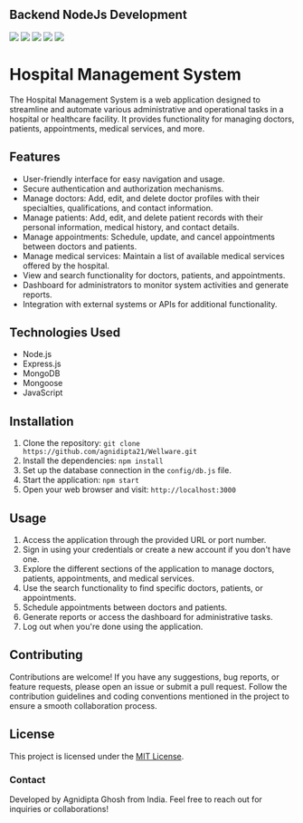 ## Backend NodeJs Development

  ![](https://img.shields.io/badge/NodeJs-ebdcff?style=flat&logo=node.js&logoColor=black) ![](https://img.shields.io/badge/ExpressJs-ebdcff?style=flat&logo=express&logoColor=black) ![](https://img.shields.io/badge/Javascript-ebdcff?style=flat&logo=javascript&logoColor=black) ![](https://img.shields.io/badge/MongoDB-ebdcff?style=flat&logo=mongodb&logoColor=black) ![](https://img.shields.io/badge/Mongoose-ebdcff?style=flat&logo=mongoose&logoColor=black)
  
  
 

  </div>

# Hospital Management System

The Hospital Management System is a web application designed to streamline and automate various administrative and operational tasks in a hospital or healthcare facility. It provides functionality for managing doctors, patients, appointments, medical services, and more.

## Features

- User-friendly interface for easy navigation and usage.
- Secure authentication and authorization mechanisms.
- Manage doctors: Add, edit, and delete doctor profiles with their specialties, qualifications, and contact information.
- Manage patients: Add, edit, and delete patient records with their personal information, medical history, and contact details.
- Manage appointments: Schedule, update, and cancel appointments between doctors and patients.
- Manage medical services: Maintain a list of available medical services offered by the hospital.
- View and search functionality for doctors, patients, and appointments.
- Dashboard for administrators to monitor system activities and generate reports.
- Integration with external systems or APIs for additional functionality.

## Technologies Used

- Node.js
- Express.js
- MongoDB
- Mongoose
- JavaScript

## Installation

1. Clone the repository: `git clone https://github.com/agnidipta21/Wellware.git`
2. Install the dependencies: `npm install`
3. Set up the database connection in the `config/db.js` file.
4. Start the application: `npm start`
5. Open your web browser and visit: `http://localhost:3000`

## Usage

1. Access the application through the provided URL or port number.
2. Sign in using your credentials or create a new account if you don't have one.
3. Explore the different sections of the application to manage doctors, patients, appointments, and medical services.
4. Use the search functionality to find specific doctors, patients, or appointments.
5. Schedule appointments between doctors and patients.
6. Generate reports or access the dashboard for administrative tasks.
7. Log out when you're done using the application.

## Contributing

Contributions are welcome! If you have any suggestions, bug reports, or feature requests, please open an issue or submit a pull request. Follow the contribution guidelines and coding conventions mentioned in the project to ensure a smooth collaboration process.

## License

This project is licensed under the [MIT License](LICENSE).

### Contact

Developed by Agnidipta Ghosh from India. Feel free to reach out for inquiries or collaborations!
